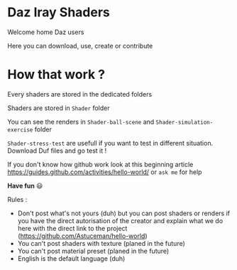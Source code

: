 # Daz Iray Shaders 
Welcome home Daz users

Here you can download, use, create or contribute

# How that work ?
Every shaders are stored in the dedicated folders

Shaders are stored in `Shader` folder

You can see the renders in `Shader-ball-scene` and `Shader-simulation-exercise` folder

`Shader-stress-test` are usefull if you want to test in different situation. Download Duf files and go test it !

If you don't know how github work look at this beginning article https://guides.github.com/activities/hello-world/ or `ask me` for help

**Have fun**  :smiley:

Rules :
- Don't post what's not yours (duh) but you can post shaders or renders if you have the direct autorisation of the creator and explain what we do here with the direct link to the project (https://github.com/Astuceman/hello-world)
- You can't post shaders with texture (planed in the future)
- You can't post material preset (planed in the future)
- English is the default language (duh)</um>
